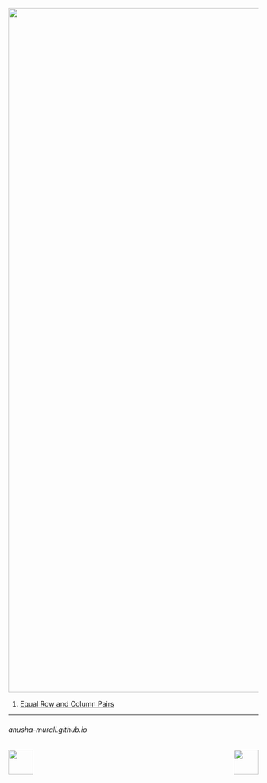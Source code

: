 <p align="center">
<img width="1375" alt="favorite_sw" src="https://github.com/user-attachments/assets/1a071081-07ed-4bf7-92fe-6e1bb7ff7df4" />
</p>

1. [Equal Row and Column Pairs](./rowcolumnPairs.md)
   


* * *
###### anusha-murali.github.io


<img src="https://github.com/anusha-murali/anusha-murali.github.io/assets/111596338/639243aa-2857-4595-a65a-7852762bb002" width="50" height="50" align="left">

[<img src="https://github.com/user-attachments/assets/989cfb30-4fb8-40f8-a812-8a054869aa32" width="50" height="50" align="right">](../index.md)

